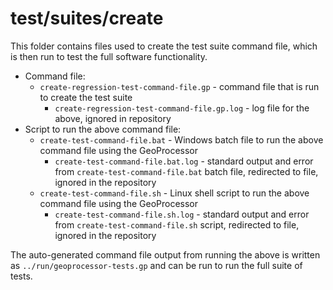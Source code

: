 # test/suites/create #

This folder contains files used to create the test suite command file,
which is then run to test the full software functionality.

* Command file:
	+ `create-regression-test-command-file.gp` - command file that is run to create the test suite
		- `create-regression-test-command-file.gp.log` - log file for the above, ignored in repository
* Script to run the above command file:
	+ `create-test-command-file.bat` - Windows batch file to run the above command file using the GeoProcessor
		- `create-test-command-file.bat.log` - standard output and error from
		`create-test-command-file.bat` batch file, redirected to file, ignored in the repository
	+ `create-test-command-file.sh` - Linux shell script to run the above command file using the GeoProcessor
		- `create-test-command-file.sh.log` - standard output and error from
		`create-test-command-file.sh` script, redirected to file, ignored in the repository

The auto-generated command file output from running the above is written as
`../run/geoprocessor-tests.gp` and can be run to run the full suite of tests. 
